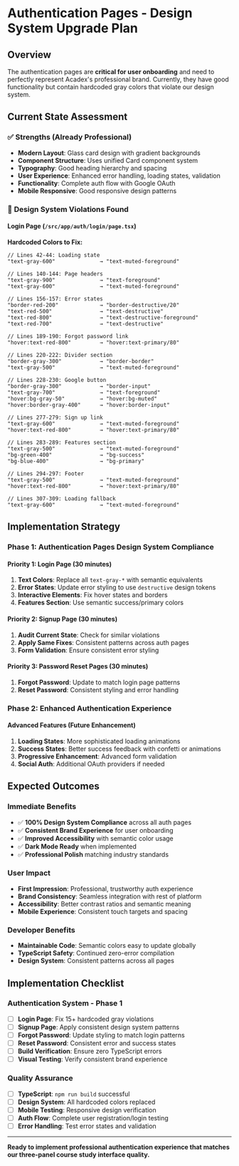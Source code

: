 # Authentication Pages - Design System Upgrade Plan

## Overview
The authentication pages are **critical for user onboarding** and need to perfectly represent Acadex's professional brand. Currently, they have good functionality but contain hardcoded gray colors that violate our design system.

## Current State Assessment

### ✅ **Strengths (Already Professional)**
- **Modern Layout**: Glass card design with gradient backgrounds
- **Component Structure**: Uses unified Card component system  
- **Typography**: Good heading hierarchy and spacing
- **User Experience**: Enhanced error handling, loading states, validation
- **Functionality**: Complete auth flow with Google OAuth
- **Mobile Responsive**: Good responsive design patterns

### 🔧 **Design System Violations Found**

#### **Login Page** (`/src/app/auth/login/page.tsx`)
**Hardcoded Colors to Fix:**
```tsx
// Lines 42-44: Loading state
"text-gray-600"              → "text-muted-foreground"

// Lines 140-144: Page headers  
"text-gray-900"              → "text-foreground"
"text-gray-600"              → "text-muted-foreground"

// Lines 156-157: Error states
"border-red-200"             → "border-destructive/20"
"text-red-500"               → "text-destructive"
"text-red-800"               → "text-destructive-foreground"
"text-red-700"               → "text-destructive"

// Lines 189-190: Forgot password link
"hover:text-red-800"         → "hover:text-primary/80"

// Lines 220-222: Divider section
"border-gray-300"            → "border-border"
"text-gray-500"              → "text-muted-foreground"

// Lines 228-230: Google button
"border-gray-300"            → "border-input"
"text-gray-700"              → "text-foreground"
"hover:bg-gray-50"           → "hover:bg-muted"
"hover:border-gray-400"      → "hover:border-input"

// Lines 277-279: Sign up link
"text-gray-600"              → "text-muted-foreground"
"hover:text-red-800"         → "hover:text-primary/80"

// Lines 283-289: Features section
"text-gray-500"              → "text-muted-foreground"
"bg-green-400"               → "bg-success"
"bg-blue-400"                → "bg-primary"

// Lines 294-297: Footer
"text-gray-500"              → "text-muted-foreground"
"hover:text-red-800"         → "hover:text-primary/80"

// Lines 307-309: Loading fallback
"text-gray-600"              → "text-muted-foreground"
```

## Implementation Strategy

### **Phase 1: Authentication Pages Design System Compliance**

#### **Priority 1: Login Page (30 minutes)**
1. **Text Colors**: Replace all `text-gray-*` with semantic equivalents
2. **Error States**: Update error styling to use `destructive` design tokens
3. **Interactive Elements**: Fix hover states and borders
4. **Features Section**: Use semantic success/primary colors

#### **Priority 2: Signup Page (30 minutes)**
1. **Audit Current State**: Check for similar violations
2. **Apply Same Fixes**: Consistent patterns across auth pages
3. **Form Validation**: Ensure consistent error styling

#### **Priority 3: Password Reset Pages (30 minutes)**
1. **Forgot Password**: Update to match login page patterns
2. **Reset Password**: Consistent styling and error handling

### **Phase 2: Enhanced Authentication Experience**

#### **Advanced Features (Future Enhancement)**
1. **Loading States**: More sophisticated loading animations
2. **Success States**: Better success feedback with confetti or animations
3. **Progressive Enhancement**: Advanced form validation
4. **Social Auth**: Additional OAuth providers if needed

## Expected Outcomes

### **Immediate Benefits**
- ✅ **100% Design System Compliance** across all auth pages
- ✅ **Consistent Brand Experience** for user onboarding
- ✅ **Improved Accessibility** with semantic color usage
- ✅ **Dark Mode Ready** when implemented
- ✅ **Professional Polish** matching industry standards

### **User Impact**
- **First Impression**: Professional, trustworthy auth experience
- **Brand Consistency**: Seamless integration with rest of platform
- **Accessibility**: Better contrast ratios and semantic meaning
- **Mobile Experience**: Consistent touch targets and spacing

### **Developer Benefits**
- **Maintainable Code**: Semantic colors easy to update globally
- **TypeScript Safety**: Continued zero-error compilation
- **Design System**: Consistent patterns across all pages

## Implementation Checklist

### **Authentication System - Phase 1**
- [ ] **Login Page**: Fix 15+ hardcoded gray violations
- [ ] **Signup Page**: Apply consistent design system patterns  
- [ ] **Forgot Password**: Update styling to match login patterns
- [ ] **Reset Password**: Consistent error and success states
- [ ] **Build Verification**: Ensure zero TypeScript errors
- [ ] **Visual Testing**: Verify consistent brand experience

### **Quality Assurance**
- [ ] **TypeScript**: `npm run build` successful
- [ ] **Design System**: All hardcoded colors replaced
- [ ] **Mobile Testing**: Responsive design verification
- [ ] **Auth Flow**: Complete user registration/login testing
- [ ] **Error Handling**: Test error states and validation

---

**Ready to implement professional authentication experience that matches our three-panel course study interface quality.**
